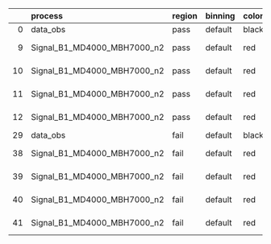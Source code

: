 |    | process                     | region   | binning   | color   | process_type   |   scale | variation   | source_filename                                                      | source_histname    | alias                       | title     |   combine_idx |     lnN |   shapes | syst_type   | direction   | variation_alias   |
|---:|:----------------------------|:---------|:----------|:--------|:---------------|--------:|:------------|:---------------------------------------------------------------------|:-------------------|:----------------------------|:----------|--------------:|--------:|---------:|:------------|:------------|:------------------|
|  0 | data_obs                    | pass     | default   | black   | DATA           |       1 | nominal     | ./histograms_for_2DAlphabet_v15//BH_Data.root                        | hpass              | Data                        | Data      |           nan | nan     |      nan | nan         | nan         | nan               |
|  9 | Signal_B1_MD4000_MBH7000_n2 | pass     | default   | red     | SIGNAL         |       1 | lumi        | ./histograms_for_2DAlphabet_v15//BH_Signal_B1_MD4000_MBH7000_n2.root | hpass              | Signal_B1_MD4000_MBH7000_n2 | BH signal |           nan |   1.016 |      nan | lnN         | nan         | nan               |
| 10 | Signal_B1_MD4000_MBH7000_n2 | pass     | default   | red     | SIGNAL         |       1 | SVM         | ./histograms_for_2DAlphabet_v15//BH_Signal_B1_MD4000_MBH7000_n2.root | hpass_SVMsyst_up   | Signal_B1_MD4000_MBH7000_n2 | BH signal |           nan | nan     |        1 | shapes      | Up          | SVMsyst           |
| 11 | Signal_B1_MD4000_MBH7000_n2 | pass     | default   | red     | SIGNAL         |       1 | SVM         | ./histograms_for_2DAlphabet_v15//BH_Signal_B1_MD4000_MBH7000_n2.root | hpass_SVMsyst_down | Signal_B1_MD4000_MBH7000_n2 | BH signal |           nan | nan     |        1 | shapes      | Down        | SVMsyst           |
| 12 | Signal_B1_MD4000_MBH7000_n2 | pass     | default   | red     | SIGNAL         |       1 | nominal     | ./histograms_for_2DAlphabet_v15//BH_Signal_B1_MD4000_MBH7000_n2.root | hpass              | Signal_B1_MD4000_MBH7000_n2 | BH signal |           nan | nan     |      nan | nan         | nan         | nan               |
| 29 | data_obs                    | fail     | default   | black   | DATA           |       1 | nominal     | ./histograms_for_2DAlphabet_v15//BH_Data.root                        | hfail              | Data                        | Data      |           nan | nan     |      nan | nan         | nan         | nan               |
| 38 | Signal_B1_MD4000_MBH7000_n2 | fail     | default   | red     | SIGNAL         |       1 | lumi        | ./histograms_for_2DAlphabet_v15//BH_Signal_B1_MD4000_MBH7000_n2.root | hfail              | Signal_B1_MD4000_MBH7000_n2 | BH signal |           nan |   1.016 |      nan | lnN         | nan         | nan               |
| 39 | Signal_B1_MD4000_MBH7000_n2 | fail     | default   | red     | SIGNAL         |       1 | SVM         | ./histograms_for_2DAlphabet_v15//BH_Signal_B1_MD4000_MBH7000_n2.root | hfail_SVMsyst_up   | Signal_B1_MD4000_MBH7000_n2 | BH signal |           nan | nan     |        1 | shapes      | Up          | SVMsyst           |
| 40 | Signal_B1_MD4000_MBH7000_n2 | fail     | default   | red     | SIGNAL         |       1 | SVM         | ./histograms_for_2DAlphabet_v15//BH_Signal_B1_MD4000_MBH7000_n2.root | hfail_SVMsyst_down | Signal_B1_MD4000_MBH7000_n2 | BH signal |           nan | nan     |        1 | shapes      | Down        | SVMsyst           |
| 41 | Signal_B1_MD4000_MBH7000_n2 | fail     | default   | red     | SIGNAL         |       1 | nominal     | ./histograms_for_2DAlphabet_v15//BH_Signal_B1_MD4000_MBH7000_n2.root | hfail              | Signal_B1_MD4000_MBH7000_n2 | BH signal |           nan | nan     |      nan | nan         | nan         | nan               |